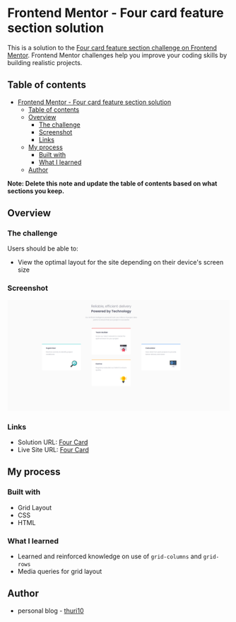 # Frontend Mentor - Four card feature section solution

This is a solution to the [Four card feature section challenge on Frontend Mentor](https://www.frontendmentor.io/challenges/four-card-feature-section-weK1eFYK). Frontend Mentor challenges help you improve your coding skills by building realistic projects.

## Table of contents

- [Frontend Mentor - Four card feature section solution](#frontend-mentor---four-card-feature-section-solution)
  - [Table of contents](#table-of-contents)
  - [Overview](#overview)
    - [The challenge](#the-challenge)
    - [Screenshot](#screenshot)
    - [Links](#links)
  - [My process](#my-process)
    - [Built with](#built-with)
    - [What I learned](#what-i-learned)
  - [Author](#author)

**Note: Delete this note and update the table of contents based on what sections you keep.**

## Overview

### The challenge

Users should be able to:

- View the optimal layout for the site depending on their device's screen size

### Screenshot

![Desktop View](./screenshot.png)

### Links

- Solution URL: [Four Card](https://github.com/thuri10/fourcard)
- Live Site URL: [Four Card](https://thuri10.github.io/fourcard)

## My process

### Built with

- Grid Layout
- CSS
- HTML

### What I learned

- Learned and reinforced knowledge on use of `grid-columns` and `grid-rows`
- Media queries for grid layout

## Author

- personal blog - [thuri10](https://thuri10.github.io)
